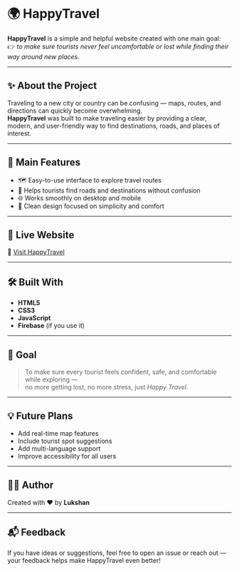 # 🌍 HappyTravel

**HappyTravel** is a simple and helpful website created with one main goal:  
👉 *to make sure tourists never feel uncomfortable or lost while finding their way around new places.*

---

## ✨ About the Project

Traveling to a new city or country can be confusing — maps, routes, and directions can quickly become overwhelming.  
**HappyTravel** was built to make traveling easier by providing a clear, modern, and user-friendly way to find destinations, roads, and places of interest.

---

## 🧭 Main Features

- 🗺️ Easy-to-use interface to explore travel routes  
- 📍 Helps tourists find roads and destinations without confusion  
- 🌐 Works smoothly on desktop and mobile  
- 💬 Clean design focused on simplicity and comfort  

---

## 🚀 Live Website

🔗 [Visit HappyTravel](https://yourusername.github.io/HappyTravel/)

---

## 🛠️ Built With

- **HTML5**  
- **CSS3**  
- **JavaScript**  
- **Firebase** (if you use it)

---

## 🎯 Goal

> To make sure every tourist feels confident, safe, and comfortable while exploring —  
> no more getting lost, no more stress, just *Happy Travel*.

---

## 💡 Future Plans

- Add real-time map features  
- Include tourist spot suggestions  
- Add multi-language support  
- Improve accessibility for all users  

---

## 🧑‍💻 Author

Created with ❤️ by **Lukshan**

---

## 📬 Feedback

If you have ideas or suggestions, feel free to open an issue or reach out —  
your feedback helps make HappyTravel even better!
